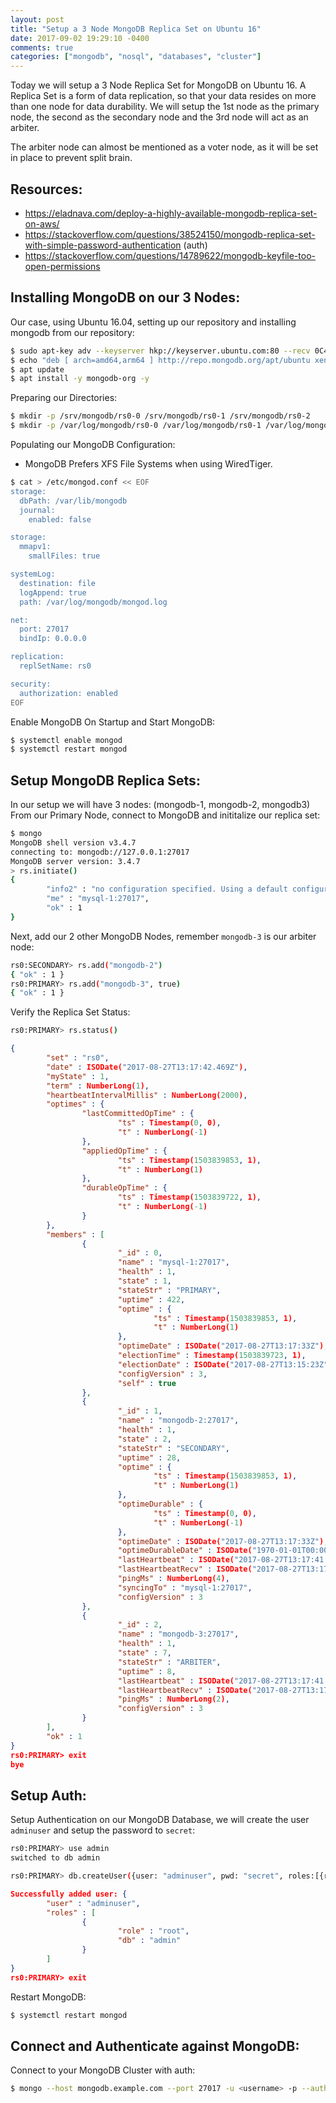 ```yaml
---
layout: post
title: "Setup a 3 Node MongoDB Replica Set on Ubuntu 16"
date: 2017-09-02 19:29:10 -0400
comments: true
categories: ["mongodb", "nosql", "databases", "cluster"]
---
```


Today we will setup a 3 Node Replica Set for MongoDB on Ubuntu 16. A Replica Set is a form of data replication, so that your data resides on more than one node for data durability. We will setup the 1st node as the primary node, the second as the secondary node and the 3rd node will act as an arbiter.

The arbiter node can almost be mentioned as a voter node, as it will be set in place to prevent split brain. 

## Resources:

- https://eladnava.com/deploy-a-highly-available-mongodb-replica-set-on-aws/
- https://stackoverflow.com/questions/38524150/mongodb-replica-set-with-simple-password-authentication (auth)
- https://stackoverflow.com/questions/14789622/mongodb-keyfile-too-open-permissions


## Installing MongoDB on our 3 Nodes:

Our case, using Ubuntu 16.04, setting up our repository and installing mongodb from our repository:

```bash
$ sudo apt-key adv --keyserver hkp://keyserver.ubuntu.com:80 --recv 0C49F3730359A14518585931BC711F9BA15703C6
$ echo "deb [ arch=amd64,arm64 ] http://repo.mongodb.org/apt/ubuntu xenial/mongodb-org/3.4 multiverse" | sudo tee /etc/apt/sources.list.d/mongodb-org-3.4.list
$ apt update
$ apt install -y mongodb-org -y
```

Preparing our Directories:

```bash
$ mkdir -p /srv/mongodb/rs0-0 /srv/mongodb/rs0-1 /srv/mongodb/rs0-2
$ mkdir -p /var/log/mongodb/rs0-0 /var/log/mongodb/rs0-1 /var/log/mongodb/rs0-2
```

Populating our MongoDB Configuration: 

- MongoDB Prefers XFS File Systems when using WiredTiger.

```bash
$ cat > /etc/mongod.conf << EOF
storage:
  dbPath: /var/lib/mongodb
  journal:
    enabled: false

storage:
  mmapv1:
    smallFiles: true

systemLog:
  destination: file
  logAppend: true
  path: /var/log/mongodb/mongod.log

net:
  port: 27017
  bindIp: 0.0.0.0

replication:
  replSetName: rs0

security:
  authorization: enabled
EOF
```

Enable MongoDB On Startup and Start MongoDB:

```bash
$ systemctl enable mongod
$ systemctl restart mongod
```

## Setup MongoDB Replica Sets:

In our setup we will have 3 nodes: (mongodb-1, mongodb-2, mongodb3) From our Primary Node, connect to MongoDB and inititalize our replica set:

```bash
$ mongo 
MongoDB shell version v3.4.7
connecting to: mongodb://127.0.0.1:27017
MongoDB server version: 3.4.7
> rs.initiate()
{
        "info2" : "no configuration specified. Using a default configuration for the set",
        "me" : "mysql-1:27017",
        "ok" : 1
}
```

Next, add our 2 other MongoDB Nodes, remember `mongodb-3` is our arbiter node:

```bash
rs0:SECONDARY> rs.add("mongodb-2")
{ "ok" : 1 }
rs0:PRIMARY> rs.add("mongodb-3", true)
{ "ok" : 1 }
```

Verify the Replica Set Status:

```bash
rs0:PRIMARY> rs.status()
```
```json
{
        "set" : "rs0",
        "date" : ISODate("2017-08-27T13:17:42.469Z"),
        "myState" : 1,
        "term" : NumberLong(1),
        "heartbeatIntervalMillis" : NumberLong(2000),
        "optimes" : {
                "lastCommittedOpTime" : {
                        "ts" : Timestamp(0, 0),
                        "t" : NumberLong(-1)
                },
                "appliedOpTime" : {
                        "ts" : Timestamp(1503839853, 1),
                        "t" : NumberLong(1)
                },
                "durableOpTime" : {
                        "ts" : Timestamp(1503839722, 1),
                        "t" : NumberLong(-1)
                }
        },
        "members" : [
                {
                        "_id" : 0,
                        "name" : "mysql-1:27017",
                        "health" : 1,
                        "state" : 1,
                        "stateStr" : "PRIMARY",
                        "uptime" : 422,
                        "optime" : {
                                "ts" : Timestamp(1503839853, 1),
                                "t" : NumberLong(1)
                        },
                        "optimeDate" : ISODate("2017-08-27T13:17:33Z"),
                        "electionTime" : Timestamp(1503839723, 1),
                        "electionDate" : ISODate("2017-08-27T13:15:23Z"),
                        "configVersion" : 3,
                        "self" : true
                },
                {
                        "_id" : 1,
                        "name" : "mongodb-2:27017",
                        "health" : 1,
                        "state" : 2,
                        "stateStr" : "SECONDARY",
                        "uptime" : 28,
                        "optime" : {
                                "ts" : Timestamp(1503839853, 1),
                                "t" : NumberLong(1)
                        },
                        "optimeDurable" : {
                                "ts" : Timestamp(0, 0),
                                "t" : NumberLong(-1)
                        },
                        "optimeDate" : ISODate("2017-08-27T13:17:33Z"),
                        "optimeDurableDate" : ISODate("1970-01-01T00:00:00Z"),
                        "lastHeartbeat" : ISODate("2017-08-27T13:17:41.707Z"),
                        "lastHeartbeatRecv" : ISODate("2017-08-27T13:17:40.699Z"),
                        "pingMs" : NumberLong(4),
                        "syncingTo" : "mysql-1:27017",
                        "configVersion" : 3
                },
                {
                        "_id" : 2,
                        "name" : "mongodb-3:27017",
                        "health" : 1,
                        "state" : 7,
                        "stateStr" : "ARBITER",
                        "uptime" : 8,
                        "lastHeartbeat" : ISODate("2017-08-27T13:17:41.721Z"),
                        "lastHeartbeatRecv" : ISODate("2017-08-27T13:17:38.749Z"),
                        "pingMs" : NumberLong(2),
                        "configVersion" : 3
                }
        ],
        "ok" : 1
}
rs0:PRIMARY> exit
bye
```

## Setup Auth:

Setup Authentication on our MongoDB Database, we will create the user `adminuser` and setup the password to `secret`:

```bash
rs0:PRIMARY> use admin
switched to db admin

rs0:PRIMARY> db.createUser({user: "adminuser", pwd: "secret", roles:[{role: "root", db: "admin"}]})
```
```json
Successfully added user: {
        "user" : "adminuser",
        "roles" : [
                {
                        "role" : "root",
                        "db" : "admin"
                }
        ]
}
rs0:PRIMARY> exit
```

Restart MongoDB:

```bash
$ systemctl restart mongod
```

## Connect and Authenticate against MongoDB:

Connect to your MongoDB Cluster with auth:

```bash
$ mongo --host mongodb.example.com --port 27017 -u <username> -p --authenticationDatabase admin
```


